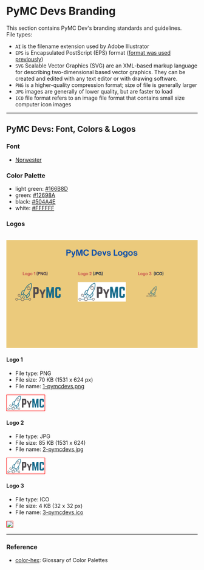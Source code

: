 # PyMC Devs Branding

This section contains PyMC Dev's branding standards and guidelines.  
File types:    
- `AI` is the filename extension used by Adobe Illustrator
- `EPS` is Encapsulated PostScript (EPS) format ([format was used previously](http://www.differencebetween.net/technology/difference-between-ai-and-eps-in-adobe-illustrator/#ixzz7U3iIOKeC.))
- `SVG` Scalable Vector Graphics (SVG) are an XML-based markup language for describing two-dimensional based vector graphics. They can be created and edited with any text editor or with drawing software.
- `PNG` is a higher-quality compression format; size of file is generally larger
- `JPG` images are generally of lower quality, but are faster to load
- `ICO` file format refers to an image file format that contains small size computer icon images

---

## PyMC Devs: Font, Colors & Logos

### Font
- [Norwester](https://www.1001fonts.com/norwester-font.html)

### Color Palette
- light green: [#166B8D](https://www.color-hex.com/color/166b8d)
- green: [#12698A](https://www.color-hex.com/color/12698a)
- black: [#504A4E](https://www.color-hex.com/color/504a4e)
- white: [#FFFFFF](https://www.color-hex.com/color/ffffff)

### Logos

<br>
<img src="logos/pymcdevs-logos-summary.png" >
<br>

#### Logo 1
- File type: PNG
- File size: 70 KB (1531 x 624 px)
- File name: [1-pymcdevs.png](https://github.com/pymc-devs/brand/blob/main/logos/1-pymcdevs.png)

<img src="logos/1-pymcdevs.png" width="100" style="border:1px solid red">

<br>

#### Logo 2
- File type: JPG
- File size: 85 KB (1531 x 624)
- File name: [2-pymcdevs.jpg](https://github.com/pymc-devs/brand/blob/main/logos/2-pymcdevs.jpg)

<img src="logos/2-pymcdevs.jpg" width="100" style="border:1px solid red">

<br>

#### Logo 3
- File type: ICO
- File size: 4 KB (32 x 32 px)
- File name: [3-pymcdevs.ico](https://github.com/pymc-devs/brand/blob/main/logos/3-pymcdevs.ico)

<img src="logos/3-pymcdevs.ico" width="100" style="border:1px solid red">

<br>

---

### Reference
- [color-hex](https://www.color-hex.com): Glossary of Color Palettes

